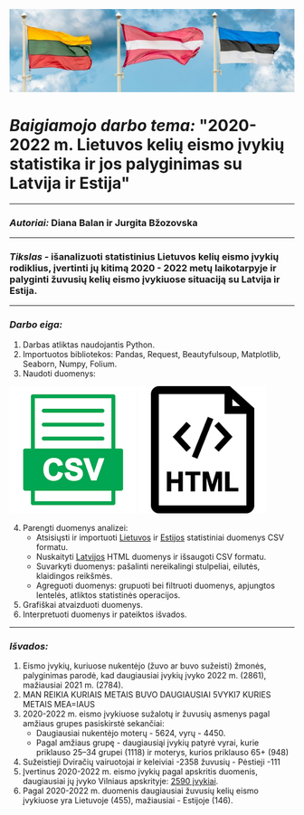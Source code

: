 ![img_6.png](img_6.png)
# *Baigiamojo darbo tema:* "2020-2022 m. Lietuvos kelių eismo įvykių statistika ir jos palyginimas su Latvija ir Estija"
___
### *Autoriai:* Diana Balan ir Jurgita Bžozovska
___
### *Tikslas -* išanalizuoti statistinius Lietuvos kelių eismo įvykių rodiklius, įvertinti jų kitimą 2020 - 2022 metų laikotarpyje ir palyginti žuvusių kelių eismo įvykiuose situaciją su Latvija ir Estija.
___
### *Darbo eiga:*
1. Darbas atliktas naudojantis Python.
2. Importuotos bibliotekos: Pandas, Request, Beautyfulsoup, Matplotlib, Seaborn, Numpy, Folium.
3. Naudoti duomenys:

![img.png](img.png)  ![img_1.png](img_1.png)

4. Parengti duomenys analizei:
   * Atsisiųsti ir importuoti [Lietuvos](https://www.stat.gov.lt/) ir [Estijos](https://www.stat.ee/) statistiniai duomenys CSV formatu.
   * Nuskaityti [Latvijos](https://www.csdd.lv/) HTML duomenys ir išsaugoti CSV formatu.
   * Suvarkyti duomenys: pašalinti nereikalingi stulpeliai, eilutės, klaidingos reikšmės.
   * Agreguoti duomenys: grupuoti bei filtruoti duomenys, apjungtos lentelės, atliktos statistinės operacijos.
5. Grafiškai atvaizduoti duomenys.
6. Interpretuoti duomenys ir pateiktos išvados.
___
### *Išvados:*
1. Eismo įvykių, kuriuose nukentėjo (žuvo ar buvo sužeisti) žmonės, palyginimas parodė, kad daugiausiai įvykių 
įvyko 2022 m. (2861), mažiausiai 2021 m. (2784).
2. MAN REIKIA KURIAIS METAIS BUVO DAUGIAUSIAI 5VYKI7 KURIES METAIS MEA=IAUS
3. 2020-2022 m.  eismo įvykiuose sužalotų ir žuvusių asmenys pagal amžiaus grupes pasiskirstė sekančiai: 
   * Daugiausiai nukentėjo moterų - 5624, vyrų - 4450.
   * Pagal amžiaus grupę - daugiausiąi įvykių patyrė vyrai, kurie priklauso 25–34 grupei (1118) 
ir moterys, kurios priklauso 65+ (948)
4. Sužeistieji   Dviračių vairuotojai ir keleiviai -2358 žuvusių - Pėstieji -111
5. Įvertinus 2020-2022 m. eismo įvykių pagal apskritis duomenis, daugiausiai jų įvyko Vilniaus apskrityje:
[2590 įvykiai](http://localhost:63342/main.py/name2.html?_ijt=e632ukjv2ijn9pghll7f5nrq3r&_ij_reload=RELOAD_ON_SAVE).
6. Pagal 2020-2022 m. duomenis daugiausiai žuvusių kelių eismo įvykiuose yra Lietuvoje (455), mažiausiai - Estijoje (146).
    

